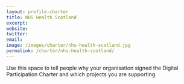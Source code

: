 ```yaml
---
layout: profile-charter
title: NHS Health Scotland
excerpt: 
website: 
twitter: 
email: 
image: /images/charter/nhs-health-scotland.jpg
permalink: /charter/nhs-health-scotland/
---
```


Use this space to tell people why your organisation signed the Digital Participation Charter and which projects you are supporting.